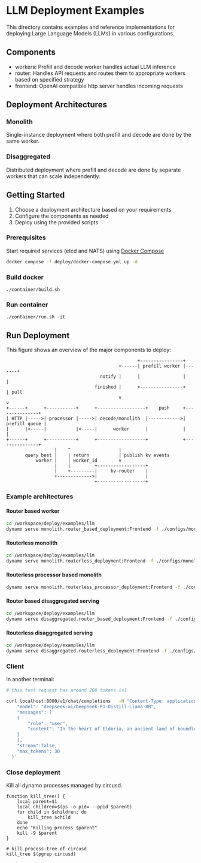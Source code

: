 <!--
SPDX-FileCopyrightText: Copyright (c) 2025 NVIDIA CORPORATION & AFFILIATES. All rights reserved.
SPDX-License-Identifier: Apache-2.0

Licensed under the Apache License, Version 2.0 (the "License");
you may not use this file except in compliance with the License.
You may obtain a copy of the License at

http://www.apache.org/licenses/LICENSE-2.0

Unless required by applicable law or agreed to in writing, software
distributed under the License is distributed on an "AS IS" BASIS,
WITHOUT WARRANTIES OR CONDITIONS OF ANY KIND, either express or implied.
See the License for the specific language governing permissions and
limitations under the License.
-->

# LLM Deployment Examples

This directory contains examples and reference implementations for deploying Large Language Models (LLMs) in various configurations.

## Components

- workers: Prefill and decode worker handles actual LLM inference
- router: Handles API requests and routes them to appropriate workers based on specified strategy
- frontend: OpenAI compatible http server handles incoming requests

## Deployment Architectures

### Monolith
Single-instance deployment where both prefill and decode are done by the same worker.

### Disaggregated
Distributed deployment where prefill and decode are done by separate workers that can scale independently.

## Getting Started

1. Choose a deployment architecture based on your requirements
2. Configure the components as needed
3. Deploy using the provided scripts

### Prerequisites

Start required services (etcd and NATS) using [Docker Compose](/deploy/docker-compose.yml)
```bash
docker compose -f deploy/docker-compose.yml up -d
```

### Build docker

```
./container/build.sh
```

### Run container

```
./container/run.sh -it
```
## Run Deployment

This figure shows an overview of the major components to deploy:

```
                                                 +----------------+
                                          +------| prefill worker |-------+
                                   notify |      |                |       |
                                 finished |      +----------------+       | pull
                                          v                               v
+------+      +-----------+      +------------------+    push     +---------------+
| HTTP |----->| processor |----->| decode/monolith  |------------>| prefill queue |
|      |<-----|           |<-----|      worker      |             |               |
+------+      +-----------+      +------------------+             +---------------+
                  |    ^                  |
       query best |    | return           | publish kv events
           worker |    | worker_id        v
                  |    |         +------------------+
                  |    +---------|     kv-router    |
                  +------------->|                  |
                                 +------------------+

```

### Example architectures

#### Router based worker
```bash
cd /workspace/deploy/examples/llm
dynamo serve monolith.router_based_deployment:Frontend -f ./configs/monolith/router_based_deployment.yaml
```

#### Routerless monolith
```bash
cd /workspace/deploy/examples/llm
dynamo serve monolith.routerless_deployment:Frontend -f ./configs/monolith/routerless_deployment.yaml
```

#### Routerless processor based monolith
```bash
dynamo serve monolith.routerless_processor_deployment:Frontend -f ./configs/monolith/routerless_processor_deployment.yaml
```


#### Router based disaggregated serving
```bash
cd /workspace/deploy/examples/llm
dynamo serve disaggregated.router_based_deployment:Frontend -f ./configs/disaggregated/router_based_deployment.yaml
```

#### Routerless disaggregated serving
```bash
cd /workspace/deploy/examples/llm
dynamo serve disaggregated.routerless_deployment:Frontend -f ./configs/disaggregated/routerles_deployment.yaml
```

### Client

In another terminal:
```bash
# this test request has around 200 tokens isl

curl localhost:8000/v1/chat/completions   -H "Content-Type: application/json"   -d '{
    "model": "deepseek-ai/DeepSeek-R1-Distill-Llama-8B",
    "messages": [
    {
        "role": "user",
        "content": "In the heart of Eldoria, an ancient land of boundless magic and mysterious creatures, lies the long-forgotten city of Aeloria. Once a beacon of knowledge and power, Aeloria was buried beneath the shifting sands of time, lost to the world for centuries. You are an intrepid explorer, known for your unparalleled curiosity and courage, who has stumbled upon an ancient map hinting at ests that Aeloria holds a secret so profound that it has the potential to reshape the very fabric of reality. Your journey will take you through treacherous deserts, enchanted forests, and across perilous mountain ranges. Your Task: Character Background: Develop a detailed background for your character. Describe their motivations for seeking out Aeloria, their skills and weaknesses, and any personal connections to the ancient city or its legends. Are they driven by a quest for knowledge, a search for lost familt clue is hidden."
    }
    ],
    "stream":false,
    "max_tokens": 30
  }'

```

### Close deployment

Kill all dynamo processes managed by circusd.

```
function kill_tree() {
    local parent=$1
    local children=$(ps -o pid= --ppid $parent)
    for child in $children; do
        kill_tree $child
    done
    echo "Killing process $parent"
    kill -9 $parent
}

# kill process-tree of circusd
kill_tree $(pgrep circusd)
```